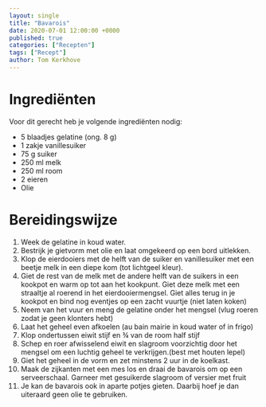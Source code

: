 ```yaml
---
layout: single
title: "Bavarois"
date: 2020-07-01 12:00:00 +0000
published: true
categories: ["Recepten"]
tags: ["Recept"]
author: Tom Kerkhove
---
```


# Ingrediënten
Voor dit gerecht heb je volgende ingrediënten nodig:

- 5 blaadjes gelatine (ong. 8 g)
- 1 zakje vanillesuiker
- 75 g suiker
- 250 ml melk
- 250 ml room
- 2 eieren
- Olie

# Bereidingswijze

1. Week de gelatine in koud water.
2. Bestrijk je gietvorm met olie en laat omgekeerd op een bord uitlekken.
3. Klop de eierdooiers met de helft van de suiker en vanillesuiker met een beetje melk in een diepe kom (tot lichtgeel kleur).
4. Giet de rest van de melk met de andere helft van de suikers in een kookpot en warm op tot aan het kookpunt. Giet deze melk met een straaltje al roerend in het eierdooiermengsel. Giet alles terug in je kookpot en bind nog eventjes op een zacht vuurtje (niet laten koken)
5. Neem van het vuur en meng de gelatine onder het mengsel (vlug roeren zodat je geen klonters hebt)
6. Laat het geheel even afkoelen (au bain mairie in koud water of in frigo)
7. Klop ondertussen eiwit stijf en ¾ van de room half stijf
8. Schep en roer afwisselend eiwit en slagroom voorzichtig door het mengsel om een luchtig geheel te verkrijgen.(best met houten lepel)
9. Giet het geheel in de vorm en zet minstens 2 uur in de koelkast.
10. Maak de zijkanten met een mes los en draai de bavarois om op een serveerschaal. Garneer met gesuikerde slagroom of versier met fruit
11. Je kan de bavarois ook in aparte potjes gieten. Daarbij hoef je dan uiteraard geen olie te gebruiken.
